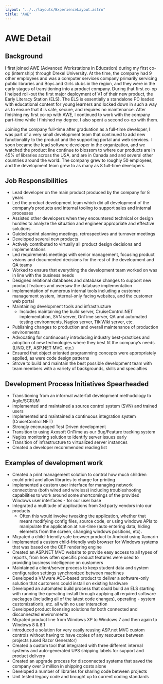 ```yaml
---
layout: "../../layouts/ExperienceLayout.astro"
title: "AWE"
---
```


# AWE Detail
## Background 

I first joined AWE (Advanced Workstations in Education) during my first co-op (internship) through Drexel University. At the time, the company had 9 other employees and was a computer services company primarily servicing public libraries and Boys and Girls clubs in the region, and they were in the early stages of transitioning into a product company. During that first co-op I helped roll-out the first major deployment of V1 of their new product, the Early Literacy Station (ELS). The ELS is essentially a standalone PC loaded with educational content for young learners and locked down in such a way as to ensure that it is safe, secure, and requires no maintenance. After finishing my first co-op with AWE, I continued to work with the company part-time while I finished my degree. I also spent a second co-op with them.

Joining the company full-time after graduation as a full-time developer, I was part of a very small development team that continued to add new functionality to the product and the supporting portal and web services. I soon became the lead software developer in the organization, and we watched the product line continue to blossom to where our products are in 45% of libraries across the USA, and are in Canada and and several other countries around the world. The company grew to roughly 50 employees, and the development team grew to as many as 8 full-time developers.

## Job Responsibilities

- Lead developer on the main product produced by the company for 8 years
- Led the product development team which did all development of the company’s products and internal tooling to support sales and internal processes
- Assisted other developers when they encountered technical or design hurdles to analyze the situation and engineer appropriate and effective solutions
- Guided sprint planning meetings, retrospectives and turnover meetings
- Developed several new products
- Actively contributed to virtually all product design decisions and implementations
- Led requirements meetings with senior management, focusing product visions and documented decisions for the rest of the development and QA teams
- Worked to ensure that everything the development team worked on was in line with the business needs
- Designed relational databases and database changes to support new product features and oversaw the database implementation
- Implementation of numerous internal tools including a customer management system, internal-only facing websites, and the customer web portal
- Maintaining development tools and infrastructure
  - Includes maintaining the build server, CruiseControl.NET implementation, SVN server, OnTime server, QA and automated testing environments, Nagios server, TikiWiki server, etc.
- Publishing changes to production and overall maintenance of production environments
- Advocating for continuously introducing industry best-practices and adoption of new technologies where they best fit the company’s needs (LINQ, EF, ASP.NET MVC, etc.)
- Ensured that object oriented programming concepts were appropriately applied, as were code design patterns
- Strove to build and maintain the best possible development team with team members with a variety of backgrounds, skills and specialties

## Development Process Initiatives Spearheaded

- Transitioning from an informal waterfall development methodology to Agile/SCRUM
- Implemented and maintained a source control system (SVN) and trained users
- Implemented and maintained a continuous integration system (CruiseControl.NET)
- Strongly encouraged Test Driven development
- Transition to using Axosoft OnTime as our Bug/Feature tracking system
- Nagios monitoring solution to identify server issues early
- Transition of infrastructure to virtualized server instances
- Created a developer recommended reading list

## Examples of development work

- Created a print management solution to control how much children could print and allow libraries to charge for printing
- Implemented a custom user interface for managing network connections (both wired and wireless) including troubleshooting capabilities to work around some shortcomings of the provided Windows user interfaces - for our user base
- Integrated a multitude of applications from 3rd party vendors into our products
  - Often this would involve tweaking the application, whether that meant modifying config files, source code, or using windows APIs to manipulate the application at run-time (auto entering data, hiding elements from the screen, changing windows positions, etc).
- Migrated a child-friendly safe browser product to Android using Xamarin
- Implemented a custom child-friendly web browser for Windows systems that was based on the CEF rendering engine
- Created an ASP.NET MVC website to provide easy access to all types of reports, from how often specific product features were used to providing business intelligence on customers
- Maintained a client/server process to keep student data and system configuration settings synchronized between machines
- Developed a VMware ACE-based product to deliver a software-only solution that customers could install on existing hardware
- Developed an automated build process that could build an ELS starting with running the operating install through applying all required software packages (including all of the latest code changes), operating - system customization’s, etc. all with no user interaction
- Developed product licensing solutions for both connected and disconnected environments
- Migrated product line from Windows XP to Windows 7 and then again to Windows 8 & 8.1
- Introduced a solution for very easily reusing ASP.net MVC custom controls without having to have copies of any resources between projects (used Razor Generator)
- Created a custom tool that integrated with three different internal systems  and auto-generated UPS shipping labels for support and product delivery
- Created an upgrade process for disconnected systems that saved the company over 3 million in shipping costs alone
- Developed a number of libraries for sharing code between projects
- Unit tested legacy code and brought up to current coding standards

